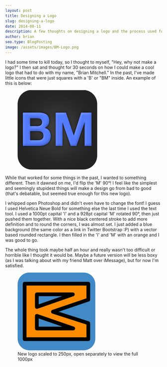 ```yaml
---
layout: post
title: Designing a Logo
slug: designing-a-logo
date: 2014-08-11
description: A few thoughts on designing a logo and the process used for Brian Mitchell's new logo
author: brian
seo.type: BlogPosting
image: /assets/images/BM-Logo.png
---
```


I had some time to kill today, so I thought to myself, "Hey, why not make a logo?" I then sat and thought for 30 seconds on how I could make a cool logo that had to do with my name, "Brian Mitchell." In the past, I've made little icons that were just squares with a 'B' or "BM" inside. An example of this is below:

<figure class="uk-margin-remove-bottom uk-text-center">
    <img src="/assets/images/old-BM-logo.png" alt="Old Brian Mitchell Logo" style="height:256px;width:auto">
</figure>

While that worked for some things in the past, I wanted to something different. Then it dawned on me, I'd flip the 'M' 90&deg;! I feel like the simplest and seemingly stupidest things will make a design go from bad to good (that's debatable, but seemed true enough for this new logo).

I whipped open Photoshop and didn't even have to change the font! I guess I used Helvetica Neue Bold for something else the last time I used the text tool. I used a 1000pt capital 'I' and a 928pt capital 'M' rotated 90&deg;, then just pushed them together. With a nice black centered stroke to add more definition and to round the corners, I was almost set. I just added a blue background (the same color as a link in Twitter Bootstrap :P) with a vector based rounded rectangle. I then filled in the 'I' and 'M' with an orange and I was good to go.

The whole thing took maybe half an hour and really wasn't too difficult or horrible like I thought it would be. Maybe a future version will be less boxy (as I was talking about with my friend Matt over iMessage), but for now I'm satisfied.

<figure class="uk-margin-remove-bottom uk-text-center">
    <img src="/assets/images/BM-Logo.png" alt="Brian Mitchell Logo" title="Brian Mitchell Logo" style="height:250px;width:auto">
    <figcaption class="uk-text-muted">New logo scaled to 250px, open separately to view the full 1000px</figcaption>
</figure>
